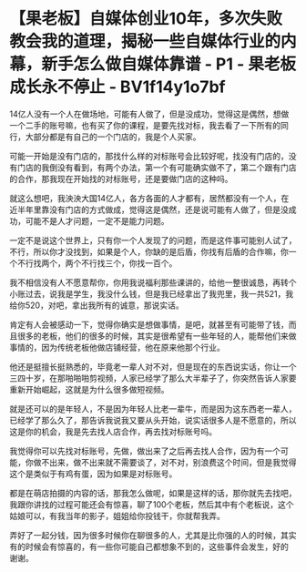 # 【果老板】自媒体创业10年，多次失败教会我的道理，揭秘一些自媒体行业的内幕，新手怎么做自媒体靠谱 - P1 - 果老板成长永不停止 - BV1f14y1o7bf

14亿人没有一个人在做场地，可能有人做了，但是没成功，觉得这是偶然，想做一个二手的账号嘛，也有买了你的课程，是要先找对标，我去看了一下所有的同行，大部分都是有自己的一个门店的，我是个人买家。

可能一开始是没有门店的，那找什么样的对标账号会比较好呢，找没有门店的，没有门店的我倒没有看到，有两个办法，第一个有可能确实做不了，第二个跟有门店的合作，那我现在开始找的对标账号，还是要做门店的这种吗。

就这么想吧，我泱泱大国14亿人，各方各面的人才都有，居然都没有一个人，在近半年里靠没有门店的方式做成，觉得这是偶然，还是说可能有人做了，但是没成功，可能不是人才问题，一定不是能力问题。

一定不是说这个世界上，只有你一个人发现了的问题，而是这件事可能别人试了，不行，所以你才没找到，如果是个人，你缺的是后盾，你找有后盾的合作嘛，你一个不行找两个，两个不行找三个，你找一百个。

我不相信没有人不愿意帮你，你用我说福利那些课讲的，给他一整很诚恳，再转个小账过去，说我是学生，我没什么钱，但是我已经拿出了我兜里，我一共521，我给你520，对吧，拿出我所有的诚意，那说实话。

肯定有人会被感动一下，觉得你确实是想做事情，是吧，就甚至有可能带了钱，而且很多的老板，他们的很多的时候，其实是很希望有一些年轻的人，能帮他们来做事情的，因为传统老板他做店铺经营，他在原来他那个行业。

他还是挺擅长挺熟悉的，毕竟老一辈人对不对，但是现在的东西说实话，你让一个三四十岁，在那啪啪啪剪视频，人家已经学了那么大半辈子了，你突然告诉人家要重新开始崛起，这就是为什么很多做短视频。

就是还可以的是年轻人，不是因为年轻人比老一辈牛，而是因为这东西老一辈人，已经学了那么久了，那告诉我说我又要从头开始，说实话很多人是不愿意的，所以这是你的机会，我是先去找人店合作，再去找对标账号吗。

我觉得你可以先找对标账号，先做，做出来了之后再去找人合作，因为有一个可能，你做不出来，做不出来就不需要谈了，对不对，别浪费这个时间，但是我觉得这个是类似于有鸡有蛋，因为如果是对标账号。

都是在萌店拍摄的内容的话，那我怎么做呢，如果是这样的话，那你就先去找吧，我跟你讲找的过程可能还会有惊喜，聊了100个老板，然后其中有个老板说，这个姑娘可以，有我当年的影子，姐姐给你投钱干，你就帮我弄。

弄好了一起分钱，因为很多时候你在聊很多的人，尤其是比你强的人的时候，其实有的时候会有惊喜的，有一些你可能自己都想象不到的，这些事件会发生，好的 谢谢。

